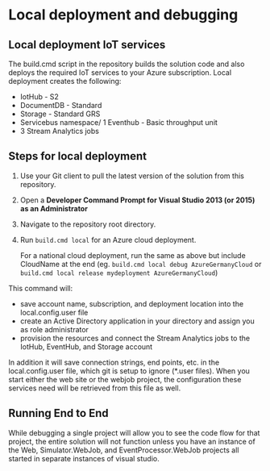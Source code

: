 # Local deployment and debugging

## Local deployment IoT services

The build.cmd script in the repository builds the solution code and also deploys the required IoT services to your Azure subscription. Local deployment creates the following:
* IotHub - S2
* DocumentDB - Standard
* Storage - Standard GRS
* Servicebus namespace/ 1 Eventhub - Basic throughput unit
* 3 Stream Analytics jobs

## Steps for local deployment
1. Use your Git client to pull the latest version of the solution from this repository. 
2. Open a **Developer Command Prompt for Visual Studio 2013 (or 2015) as an Administrator**
3. Navigate to the repository root directory. 
4. Run `build.cmd local` for an Azure cloud deployment. 

   For a national cloud deployment, run the same as above but include CloudName at the end (eg. `build.cmd local debug AzureGermanyCloud` or `build.cmd local release mydeployment AzureGermanyCloud`)

This command will:
* save account name, subscription, and deployment location into the local.config.user file
* create an Active Directory application in your directory and assign you as role administrator
* provision the resources and connect the Stream Analytics jobs to the IotHub, EventHub, and Storage account

In addition it will save connection strings, end points, etc. in the local.config.user file, which git is setup to ignore (*.user files).  When you start either the web site or the webjob project, the configuration these services need will be retrieved from this file as well.

## Running End to End
While debugging a single project will allow you to see the code flow for that project, the entire solution will not function unless you have an instance of the Web, Simulator.WebJob, and EventProcessor.WebJob projects all started in separate instances of visual studio.

